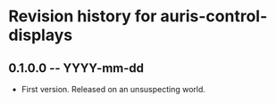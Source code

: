 # Revision history for auris-control-displays

## 0.1.0.0 -- YYYY-mm-dd

* First version. Released on an unsuspecting world.
